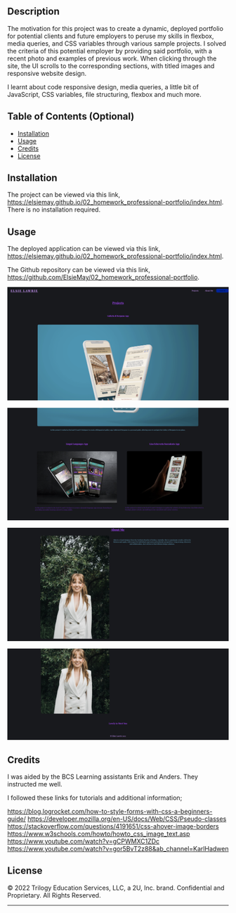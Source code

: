 ## Description

The motivation for this project was to create a dynamic, deployed portfolio for potential clients and future employers to peruse my skills in flexbox, media queries, and CSS variables through various sample projects. I solved the criteria of this potential employer by providing said portfolio, with a recent photo and examples of previous work. When clicking through the site, the UI scrolls to the corresponding sections, with titled images and responsive website design.

I learnt about code responsive design, media queries, a little bit of JavaScript, CSS variables, file structuring, flexbox and much more.

## Table of Contents (Optional)

- [Installation](#installation)
- [Usage](#usage)
- [Credits](#credits)
- [License](#license)

## Installation

The project can be viewed via this link, https://elsiemay.github.io/02_homework_professional-portfolio/index.html. There is no installation required.

## Usage

The deployed application can be viewed via this link, https://elsiemay.github.io/02_homework_professional-portfolio/index.html.

The Github repository can be viewed via this link, https://github.com/ElsieMay/02_homework_professional-portfolio.

![Screenshots](https://github.com/ElsieMay/02_homework_professional-portfolio/blob/main/images/Screen%20Shot%202022-03-03%20at%2012.10.46%20am.png)

![Screenshots](https://github.com/ElsieMay/02_homework_professional-portfolio/blob/main/images/Screen%20Shot%202022-03-03%20at%2012.10.56%20am.png)

![Screenshots](https://github.com/ElsieMay/02_homework_professional-portfolio/blob/main/images/Screen%20Shot%202022-03-03%20at%2012.11.07%20am.png)

![Screenshots](https://github.com/ElsieMay/02_homework_professional-portfolio/blob/main/images/Screen%20Shot%202022-03-03%20at%2012.11.19%20am.png)

## Credits

I was aided by the BCS Learning assistants Erik and Anders. They instructed me well.

I followed these links for tutorials and additional information;

https://blog.logrocket.com/how-to-style-forms-with-css-a-beginners-guide/
https://developer.mozilla.org/en-US/docs/Web/CSS/Pseudo-classes
https://stackoverflow.com/questions/4191651/css-ahover-image-borders
https://www.w3schools.com/howto/howto_css_image_text.asp
https://www.youtube.com/watch?v=gCPWMXC1ZDc
https://www.youtube.com/watch?v=gor5BvT2z88&ab_channel=KarlHadwen

## License

© 2022 Trilogy Education Services, LLC, a 2U, Inc. brand. Confidential and Proprietary. All Rights Reserved.

---
